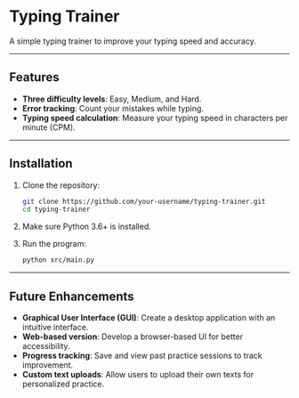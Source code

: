 # Typing Trainer
A simple typing trainer to improve your typing speed and accuracy.

---

## Features
- **Three difficulty levels**: Easy, Medium, and Hard.
- **Error tracking**: Count your mistakes while typing.
- **Typing speed calculation**: Measure your typing speed in characters per minute (CPM).

---

## Installation

1. Clone the repository:
   ```bash
   git clone https://github.com/your-username/typing-trainer.git
   cd typing-trainer
   ```

2. Make sure Python 3.6+ is installed.

3. Run the program:
   ```bash
   python src/main.py
   ```
---

## Future Enhancements
- **Graphical User Interface (GUI)**: Create a desktop application with an intuitive interface.
- **Web-based version**: Develop a browser-based UI for better accessibility.
- **Progress tracking**: Save and view past practice sessions to track improvement.
- **Custom text uploads**: Allow users to upload their own texts for personalized practice.

